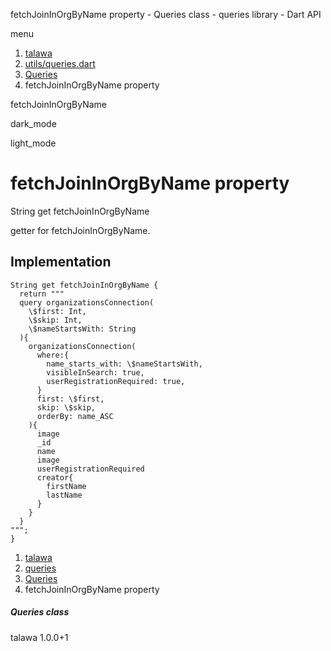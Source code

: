




fetchJoinInOrgByName property - Queries class - queries library - Dart API







menu

1. [talawa](../../index.html)
2. [utils/queries.dart](../../utils_queries/utils_queries-library.html)
3. [Queries](../../utils_queries/Queries-class.html)
4. fetchJoinInOrgByName property

fetchJoinInOrgByName


dark\_mode

light\_mode




# fetchJoinInOrgByName property


String
get
fetchJoinInOrgByName

getter for fetchJoinInOrgByName.


## Implementation

```
String get fetchJoinInOrgByName {
  return """
  query organizationsConnection(
    \$first: Int,
    \$skip: Int,
    \$nameStartsWith: String
  ){
    organizationsConnection(
      where:{
        name_starts_with: \$nameStartsWith,
        visibleInSearch: true,
        userRegistrationRequired: true,
      }
      first: \$first,
      skip: \$skip,
      orderBy: name_ASC
    ){
      image
      _id
      name
      image
      userRegistrationRequired
      creator{
        firstName
        lastName
      }
    }
  }
""";
}
```


 


1. [talawa](../../index.html)
2. [queries](../../utils_queries/utils_queries-library.html)
3. [Queries](../../utils_queries/Queries-class.html)
4. fetchJoinInOrgByName property

##### Queries class





talawa
1.0.0+1






